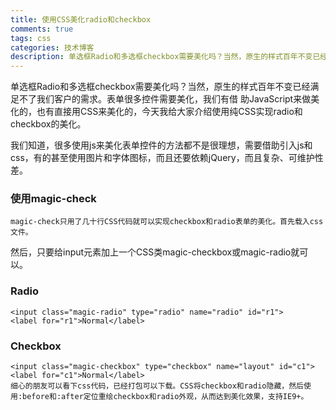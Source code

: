```yaml
---
title: 使用CSS美化radio和checkbox
comments: true
tags: css
categories: 技术博客
description: 单选框Radio和多选框checkbox需要美化吗？当然，原生的样式百年不变已经满足不了我们客户的需求。表单很多控件需要美化，我们有借 助JavaScript来做美化的，也有直接用CSS来美化的，今天我给大家介绍使用纯CSS实现radio和checkbox的美化。
---
```

单选框Radio和多选框checkbox需要美化吗？当然，原生的样式百年不变已经满足不了我们客户的需求。表单很多控件需要美化，我们有借 助JavaScript来做美化的，也有直接用CSS来美化的，今天我给大家介绍使用纯CSS实现radio和checkbox的美化。

我们知道，很多使用js来美化表单控件的方法都不是很理想，需要借助引入js和css，有的甚至使用图片和字体图标，而且还要依赖jQuery，而且复杂、可维护性差。
### 使用magic-check	
	magic-check只用了几十行CSS代码就可以实现checkbox和radio表单的美化。首先载入css文件。
<link rel="stylesheet" type="text/css" href="magic-check.css">
然后，只要给input元素加上一个CSS类magic-checkbox或magic-radio就可以。

### Radio

	<input class="magic-radio" type="radio" name="radio" id="r1">
	<label for="r1">Normal</label>
### Checkbox

	<input class="magic-checkbox" type="checkbox" name="layout" id="c1">
	<label for="c1">Normal</label>
	细心的朋友可以看下css代码，已经打包可以下载。CSS将checkbox和radio隐藏，然后使用:before和:after定位重绘checkbox和radio外观，从而达到美化效果，支持IE9+。